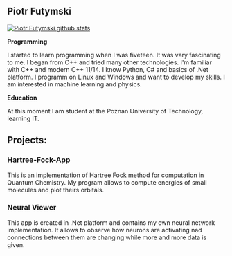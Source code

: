 ## Piotr Futymski

[![Piotr Futymski github stats](https://github-readme-stats.vercel.app/api?username=piotrfutymski)](https://github.com/anuraghazra/github-readme-stats)

<b>Programming</b>

I started to learn programming when I was fiveteen. It was vary fascinating to me. I began from C++ and tried many other technologies. I'm familiar with C++ and modern C++ 11/14. I know Python, C# and basics of .Net platform. I programm on Linux and Windows and want to develop my skills. I am interested in machine learning and physics.

<b>Education</b>

At this moment I am student at the Poznan University of Technology, learning IT. 

## Projects:

### Hartree-Fock-App

This is an implementation of Hartree Fock method for computation in Quantum Chemistry. My program allows to compute energies of small molecules and plot theirs orbitals.

### Neural Viewer

This app is created in .Net platform and contains my own neural network implementation. It allows to observe how neurons are activating nad connections between them are changing while more and more data is given.


<!--
**piotrfutymski/piotrfutymski** is a ✨ _special_ ✨ repository because its `README.md` (this file) appears on your GitHub profile.

Here are some ideas to get you started:

- 🔭 I’m currently working on ...
- 🌱 I’m currently learning ...
- 👯 I’m looking to collaborate on ...
- 🤔 I’m looking for help with ...
- 💬 Ask me about ...
- 📫 How to reach me: ...
- 😄 Pronouns: ...
- ⚡ Fun fact: ...
-->

